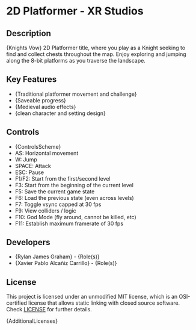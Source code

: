 # 2D Platformer - XR Studios

## Description
{Knights Vow}
2D Platformer title, where you play as a Knight seeking to find and collect chests throughout the map. Enjoy exploring and jumping along the 8-bit platforms as you traverse the landscape. 

## Key Features

 - {Traditional platformer movement and challenge}
 - {Saveable progress}
 - {Medieval audio effects}
 - {clean character and setting design}
 
## Controls

 - {ControlsScheme}
 - AS: Horizontal movement
 - W: Jump
 - SPACE: Attack
 - ESC: Pause
 - F1/F2: Start from the first/second level
 - F3: Start from the beginning of the current level
 - F5: Save the current game state
 - F6: Load the previous state (even across levels)
 - F7: Toggle vsync capped at 30 fps
 - F9: View colliders / logic
 - F10: God Mode (fly around, cannot be killed, etc)
 - F11: Establish maximum framerate of 30 fps

## Developers

 - {Rylan James Graham} - {Role(s)}
 - {Xavier Pablo Alcañiz Carrillo} - {Role(s)}

## License

This project is licensed under an unmodified MIT license, which is an OSI-certified license that allows static linking with closed source software. Check [LICENSE](LICENSE) for further details.

{AdditionalLicenses}
